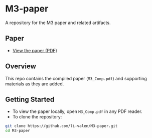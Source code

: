 # M3-paper

A repository for the M3 paper and related artifacts.

## Paper

- [View the paper (PDF)](M3_Comp.pdf)

## Overview

This repo contains the compiled paper (`M3_Comp.pdf`) and supporting materials as they are added.

## Getting Started

- To view the paper locally, open `M3_Comp.pdf` in any PDF reader.
- To clone the repository:

```bash
git clone https://github.com/li-valen/M3-paper.git
cd M3-paper
```
